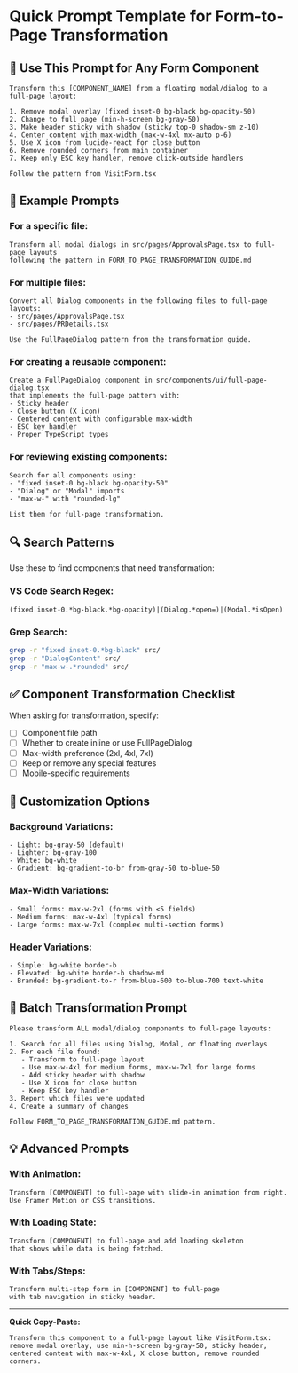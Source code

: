 # Quick Prompt Template for Form-to-Page Transformation

## 🎯 Use This Prompt for Any Form Component

```
Transform this [COMPONENT_NAME] from a floating modal/dialog to a full-page layout:

1. Remove modal overlay (fixed inset-0 bg-black bg-opacity-50)
2. Change to full page (min-h-screen bg-gray-50)
3. Make header sticky with shadow (sticky top-0 shadow-sm z-10)
4. Center content with max-width (max-w-4xl mx-auto p-6)
5. Use X icon from lucide-react for close button
6. Remove rounded corners from main container
7. Keep only ESC key handler, remove click-outside handlers

Follow the pattern from VisitForm.tsx
```

## 📝 Example Prompts

### For a specific file:
```
Transform all modal dialogs in src/pages/ApprovalsPage.tsx to full-page layouts 
following the pattern in FORM_TO_PAGE_TRANSFORMATION_GUIDE.md
```

### For multiple files:
```
Convert all Dialog components in the following files to full-page layouts:
- src/pages/ApprovalsPage.tsx
- src/pages/PRDetails.tsx

Use the FullPageDialog pattern from the transformation guide.
```

### For creating a reusable component:
```
Create a FullPageDialog component in src/components/ui/full-page-dialog.tsx 
that implements the full-page pattern with:
- Sticky header
- Close button (X icon)
- Centered content with configurable max-width
- ESC key handler
- Proper TypeScript types
```

### For reviewing existing components:
```
Search for all components using:
- "fixed inset-0 bg-black bg-opacity-50"
- "Dialog" or "Modal" imports
- "max-w-" with "rounded-lg"

List them for full-page transformation.
```

## 🔍 Search Patterns

Use these to find components that need transformation:

### VS Code Search Regex:
```regex
(fixed inset-0.*bg-black.*bg-opacity)|(Dialog.*open=)|(Modal.*isOpen)
```

### Grep Search:
```bash
grep -r "fixed inset-0.*bg-black" src/
grep -r "DialogContent" src/
grep -r "max-w-.*rounded" src/
```

## ✅ Component Transformation Checklist

When asking for transformation, specify:

- [ ] Component file path
- [ ] Whether to create inline or use FullPageDialog
- [ ] Max-width preference (2xl, 4xl, 7xl)
- [ ] Keep or remove any special features
- [ ] Mobile-specific requirements

## 🎨 Customization Options

### Background Variations:
```
- Light: bg-gray-50 (default)
- Lighter: bg-gray-100
- White: bg-white
- Gradient: bg-gradient-to-br from-gray-50 to-blue-50
```

### Max-Width Variations:
```
- Small forms: max-w-2xl (forms with <5 fields)
- Medium forms: max-w-4xl (typical forms)
- Large forms: max-w-7xl (complex multi-section forms)
```

### Header Variations:
```
- Simple: bg-white border-b
- Elevated: bg-white border-b shadow-md
- Branded: bg-gradient-to-r from-blue-600 to-blue-700 text-white
```

## 🚀 Batch Transformation Prompt

```
Please transform ALL modal/dialog components to full-page layouts:

1. Search for all files using Dialog, Modal, or floating overlays
2. For each file found:
   - Transform to full-page layout
   - Use max-w-4xl for medium forms, max-w-7xl for large forms
   - Add sticky header with shadow
   - Use X icon for close button
   - Keep ESC key handler
3. Report which files were updated
4. Create a summary of changes

Follow FORM_TO_PAGE_TRANSFORMATION_GUIDE.md pattern.
```

## 💡 Advanced Prompts

### With Animation:
```
Transform [COMPONENT] to full-page with slide-in animation from right.
Use Framer Motion or CSS transitions.
```

### With Loading State:
```
Transform [COMPONENT] to full-page and add loading skeleton 
that shows while data is being fetched.
```

### With Tabs/Steps:
```
Transform multi-step form in [COMPONENT] to full-page 
with tab navigation in sticky header.
```

---

**Quick Copy-Paste:**
```
Transform this component to a full-page layout like VisitForm.tsx: 
remove modal overlay, use min-h-screen bg-gray-50, sticky header, 
centered content with max-w-4xl, X close button, remove rounded corners.
```

